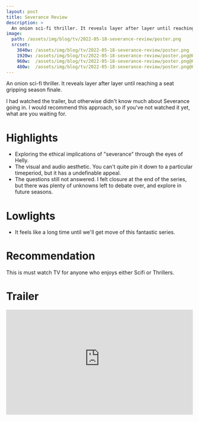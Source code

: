 ```yaml
---
layout: post
title: Severance Review
description: >
  An onion sci-fi thriller. It reveals layer after layer until reaching a seat gripping season finale. Must watch TV.
image: 
  path: /assets/img/blog/tv/2022-05-18-severance-review/poster.png
  srcset:
    3840w: /assets/img/blog/tv/2022-05-18-severance-review/poster.png
    1920w: /assets/img/blog/tv/2022-05-18-severance-review/poster.png@0,5x.jpg
    960w:  /assets/img/blog/tv/2022-05-18-severance-review/poster.png@0,25x.jpg
    480w:  /assets/img/blog/tv/2022-05-18-severance-review/poster.png@0,25x.jpg
---
```


An onion sci-fi thriller. It reveals layer after layer until reaching a seat gripping season finale.

I had watched the trailer, but otherwise didn't know much about Severance going in. I would recommend this approach, so if you've not watched it yet, what are you waiting for.

# Highlights
* Exploring the ethical implications of "severance" through the eyes of Helly.
* The visual and audio aesthetic. You can't quite pin it down to a particular timeperiod, but it has a undefinable appeal.
* The questions still not answered. I felt closure at the end of the series, but there was plenty of unknowns left to debate over, and explore in future seasons.

# Lowlights
* It feels like a long time until we'll get move of this fantastic series.

# Recommendation
This is must watch TV for anyone who enjoys either Scifi or Thrillers.

# Trailer

<iframe width="100%" style="aspect-ratio: 16 / 9;" src="https://www.youtube-nocookie.com/embed/xEQP4VVuyrY" title="YouTube video player" frameborder="0" allow="accelerometer; autoplay; clipboard-write; encrypted-media; gyroscope; picture-in-picture" allowfullscreen></iframe>
